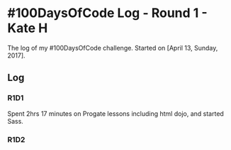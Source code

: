 # #100DaysOfCode Log - Round 1 - Kate H

The log of my #100DaysOfCode challenge. Started on [April 13, Sunday, 2017].

## Log

### R1D1 
Spent 2hrs 17 minutes on Progate lessons including html dojo, and started Sass.

### R1D2
